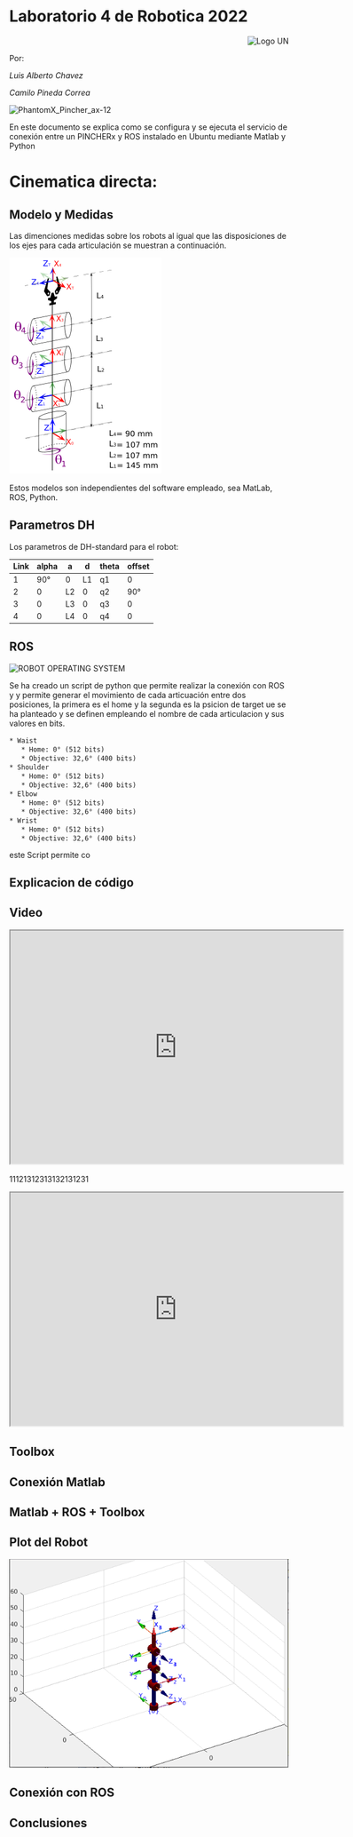 # Laboratorio 4 de Robotica 2022

<div>
<p style = 'text-align:right;'>
<img src="https://encrypted-tbn0.gstatic.com/images?q=tbn:ANd9GcSpw7VUCd_3cj1avB_6YTyQgX4e7nM5mVESyeb72_sLYUPdHkqi1yaDwMyR_tryIhLiRzM&usqp=CAU" alt="Logo UN" width="250px">
</p>
</div>

Por:

*Luis Alberto Chavez* 


*Camilo Pineda Correa*


<div>
<p style = 'text-align:left;'>
<img src="https://static.generation-robots.com/14801-product_cover/phantomx-pincher-robot-arm-kit-with-ax-12-actuators-and-adapter-for-leo-rover-non-assembled.jpg" alt="PhantomX_Pincher_ax-12" width="250px">
</p>
</div>



En este documento se explica como se configura y se ejecuta el servicio de conexión entre un PINCHERx y ROS instalado en Ubuntu mediante Matlab y Python

# Cinematica directa:

## Modelo y Medidas

Las dimenciones medidas sobre los robots al igual que las disposiciones de los ejes para cada articulación se muestran a continuación. 

![Modelo del robot PhantomX Pincher AX-12 ](https://github.com/Rocosso/lab4_Robotica/blob/main/Imagenes/DH_Pincher.png)

Estos modelos son independientes del software empleado, sea MatLab, ROS, Python.

## Parametros DH

Los parametros de DH-standard para el robot:

| Link |	alpha |	a	| d |	theta	| offset |
| -- | -- | -- | -- | -- | -- |
| 1	| 90°	| 0	| L1	| q1	| 0 | 
| 2	| 0	| L2	| 0	| q2	| 90° | 
| 3	| 0	| L3	| 0	| q3	| 0 | 
| 4	| 0	| L4	| 0	| q4	| 0 | 


## ROS

![ROBOT OPERATING SYSTEM](https://www.canonicalrobots.com/images/cursos/ros-logo.png)

Se ha creado un script de python que permite realizar la conexión con ROS y y permite generar el movimiento de cada articuación entre dos posiciones, la primera es el home y la segunda es la psicion de target ue se ha planteado y se definen empleando el nombre de cada articulacion y sus valores en bits.

    * Waist
       * Home: 0° (512 bits)
       * Objective: 32,6° (400 bits)
    * Shoulder
       * Home: 0° (512 bits)
       * Objective: 32,6° (400 bits)
    * Elbow
       * Home: 0° (512 bits)
       * Objective: 32,6° (400 bits)
    * Wrist
       * Home: 0° (512 bits)
       * Objective: 32,6° (400 bits)

este Script permite co

## Explicacion de código

## Video




<div>
<p style = 'text-align:center;'>
<iframe width="600" height = "420"
src="https://youtube.com/shorts/1jJsIieK1R4">
</iframe>
</div>
</p>

11121312313132131231


<iframe width="600" height = "420"
src="https://www.youtube.com/embed/qKf2EwInKbA">
</iframe>

## Toolbox

## Conexión Matlab 

## Matlab + ROS + Toolbox

## Plot del Robot

![plot robot empleando PeterCorke ToolBox9.10 en MatLab](https://github.com/Rocosso/lab4_Robotica/blob/main/Imagenes/plot_PhantomX_Pincher_ax-12.png)


## Conexión con ROS

## Conclusiones

